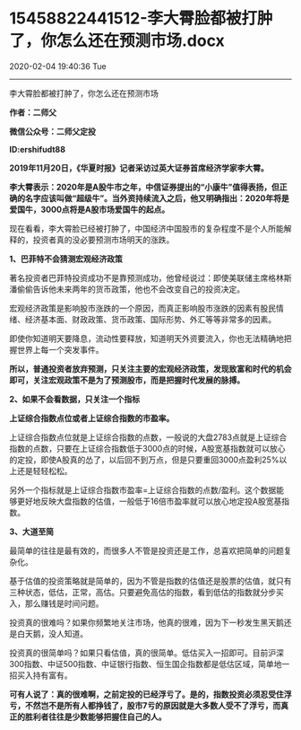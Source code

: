 # 15458822441512-李大霄脸都被打肿了，你怎么还在预测市场.docx

2020-02-04 19:40:36 Tue

----

李大霄脸都被打肿了，你怎么还在预测市场

__作者：二师父__

__微信公众号：二师父定投__

__ID:ershifudt88__

__2019年11月20日，《华夏时报》记者采访过英大证券首席经济学家李大霄。__

__李大霄表示：2020年是A股牛市之年，中信证券提出的“小康牛”值得表扬，但正确的名字应该叫做“超级牛”。当外资持续流入之后，他又明确指出：2020年将是爱国牛，3000点将是A股市场爱国牛的起点。__

现在看看，李大霄脸已经被打肿了，中国经济中国股市的复杂程度不是个人所能解释的，投资者真的没必要预测市场明天的涨跌。

 

__1、巴菲特不会猜测宏观经济政策__

著名投资者巴菲特投资成功不是靠预测成功，他曾经说过：即使美联储主席格林斯潘偷偷告诉他未来两年的货币政策，他也不会改变自己的投资决定。

宏观经济政策是影响股市涨跌的一个原因，而真正影响股市涨跌的因素有股民情绪、经济基本面、财政政策、货币政策、国际形势、外汇等等非常多的因素。

即使你知道明天要降息，流动性要释放，知道明天外资要流入，你也无法精确地把握世界上每一个突发事件。

__所以，普通投资者放弃预测，只关注主要的宏观经济政策，发现致富和时代的机会即可，关注宏观政策不是为了预测股市，而是把握时代发展的脉搏。__

__2、如果不会看数据，只关注一个指标__

__上证综合指数点位或者上证综合指数的市盈率。__

上证综合指数点位就是上证综合指数的点数，一般说的大盘2783点就是上证综合指数的点数，只要在上证综合指数低于3000点的时候，A股宽基指数就可以放心的定投，即使A股真的怂了，以后回不到万点，但是只要重回3000点盈利25%以上还是轻轻松松。

另外一个指标就是上证综合指数市盈率=上证综合指数的点数/盈利。这个数据能够更好地反映大盘指数的估值，一般低于16倍市盈率就可以放心地定投A股宽基指数。

__3、大道至简__

最简单的往往是最有效的，而很多人不管是投资还是工作，总喜欢把简单的问题复杂化。

基于估值的投资策略就是简单的，因为不管是指数的估值还是股票的估值，就只有三种状态，低估，正常，高估。只要避免高估的指数，看到低估的指数就分步买入，那么赚钱是时间问题。

投资真的很难吗？如果你频繁地关注市场，他真的很难，因为下一秒发生黑天鹅还是白天鹅，没人知道。

投资真的很简单吗？如果只看估值，真的很简单。低估买入一招即可。目前沪深300指数、中证500指数、中证银行指数、恒生国企指数都是低估区域，简单地一招买入持有富有。

__可有人说了：真的很难啊，之前定投的已经浮亏了。是的，指数投资必须忍受住浮亏，不然岂不是所有人都挣钱了，股市7亏的原因就是大多数人受不了浮亏，而真正的胜利者往往是少数能够把握住自己的人。__

